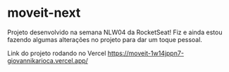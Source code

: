 # moveit-next
Projeto desenvolvido na semana NLW04 da RocketSeat! Fiz e ainda estou fazendo algumas alterações no projeto para dar um toque pessoal.

Link do projeto rodando no Vercel https://moveit-1w14jppn7-giovannikarioca.vercel.app/
